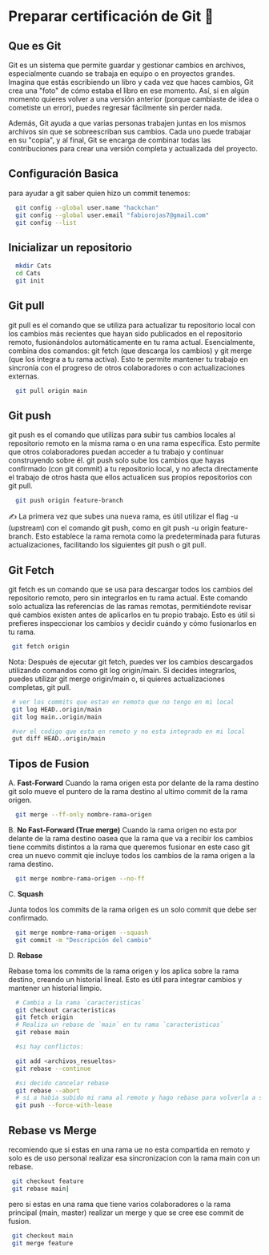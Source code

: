 # Preparar certificación de Git 🤖

## Que es Git

Git es un sistema que permite guardar y gestionar cambios en archivos, especialmente cuando
se trabaja en equipo o en proyectos grandes. Imagina que estás escribiendo un libro y cada
vez que haces cambios, Git crea una "foto" de cómo estaba el libro en ese momento.
Así, si en algún momento quieres volver a una versión anterior (porque cambiaste de idea o
cometiste un error), puedes regresar fácilmente sin perder nada.

Además, Git ayuda a que varias personas trabajen juntas en los mismos archivos sin que se
sobreescriban sus cambios. Cada uno puede trabajar en su "copia", y al final, Git se encarga
de combinar todas las contribuciones para crear una versión completa y actualizada del
proyecto.

## Configuración Basica

para ayudar a git saber quien hizo un commit tenemos:

```bash
  git config --global user.name "hackchan"
  git config --global user.email "fabiorojas7@gmail.com"
  git config --list
```

## Inicializar un repositorio

```bash
  mkdir Cats
  cd Cats
  git init
```

## Git pull

git pull es el comando que se utiliza para actualizar tu repositorio local con los cambios más
recientes que hayan sido publicados en el repositorio remoto, fusionándolos automáticamente en
tu rama actual. Esencialmente, combina dos comandos: git fetch (que descarga los cambios) y git
merge (que los integra a tu rama activa). Esto te permite mantener tu trabajo en sincronía con
el progreso de otros colaboradores o con actualizaciones externas.

```bash
  git pull origin main
```

## Git push

git push es el comando que utilizas para subir tus cambios locales al repositorio remoto en la
misma rama o en una rama específica. Esto permite que otros colaboradores puedan acceder a tu
trabajo y continuar construyendo sobre él. git push solo sube los cambios que hayas confirmado
(con git commit) a tu repositorio local, y no afecta directamente el trabajo de otros hasta que
ellos actualicen sus propios repositorios con git pull.

```bash
  git push origin feature-branch
```

✍️ La primera vez que subes una nueva rama, es útil utilizar el flag -u (upstream) con el
comando git push, como en git push -u origin feature-branch. Esto establece la rama remota
como la predeterminada para futuras actualizaciones, facilitando los siguientes git push o
git pull.

## Git Fetch

git fetch es un comando que se usa para descargar todos los cambios del repositorio remoto,
pero sin integrarlos en tu rama actual. Este comando solo actualiza las referencias de las
ramas remotas, permitiéndote revisar qué cambios existen antes de aplicarlos en tu propio
trabajo. Esto es útil si prefieres inspeccionar los cambios y decidir cuándo y cómo fusionarlos
en tu rama.

```bash
 git fetch origin
```

Nota: Después de ejecutar git fetch, puedes ver los cambios descargados utilizando comandos como
git log origin/main. Si decides integrarlos, puedes utilizar git merge origin/main o, si quieres
actualizaciones completas, git pull.

```bash
 # ver los commits que estan en remoto que no tengo en mi local
 git log HEAD..origin/main
 git log main..origin/main

 #ver el codigo que esta en remoto y no esta integrado en mi local
 gut diff HEAD..origin/main
```

## Tipos de Fusion

A. **Fast-Forward**
Cuando la rama origen esta por delante de la rama destino git solo mueve el puntero de la rama
destino al ultimo commit de la rama origen.
  
```bash
  git merge --ff-only nombre-rama-origen
```

B. **No Fast-Forward (True merge)**
Cuando la rama origen no esta por delante de la rama destino oasea que la rama que va a recibir
los cambios tiene commits distintos a la rama que queremos fusionar en este caso git crea un
nuevo commit qie incluye todos los cambios de la rama origen a la rama destino.

```bash
  git merge nombre-rama-origen --no-ff
```

C. **Squash**

Junta todos los commits de la rama origen es un  solo commit que debe ser confirmado.

```bash
  git merge nombre-rama-origen --squash
  git commit -m "Descripción del cambio"
```

D. **Rebase**

Rebase toma los commits de la rama origen y los aplica sobre la rama destino, creando un
historial lineal. Esto es útil para integrar cambios y mantener un historial limpio.

```bash
  # Cambia a la rama `caracteristicas`
  git checkout caracteristicas
  git fetch origin
  # Realiza un rebase de `main` en tu rama `caracteristicas`
  git rebase main

  #si hay conflictos:

  git add <archivos_resueltos>
  git rebase --continue

  #si decido cancelar rebase 
  git rebase --abort
  # si a habia subido mi rama al remoto y hago rebase para volverla a subir a remoto ya que se requiere forzar para sobreescribir el historial remoto 
  git push --force-with-lease
```

## Rebase vs Merge

recomiendo que si estas en una rama ue no esta compartida en remoto y solo es de uso personal realizar esa 
sincronizacion con la rama main con un rebase.

```bash
 git checkout feature
 git rebase main|
```

pero si estas en una rama que tiene varios colaboradores o la rama principal (main, master)
realizar un merge y que se cree ese commit de fusion.

```bash
 git checkout main
 git merge feature
```
